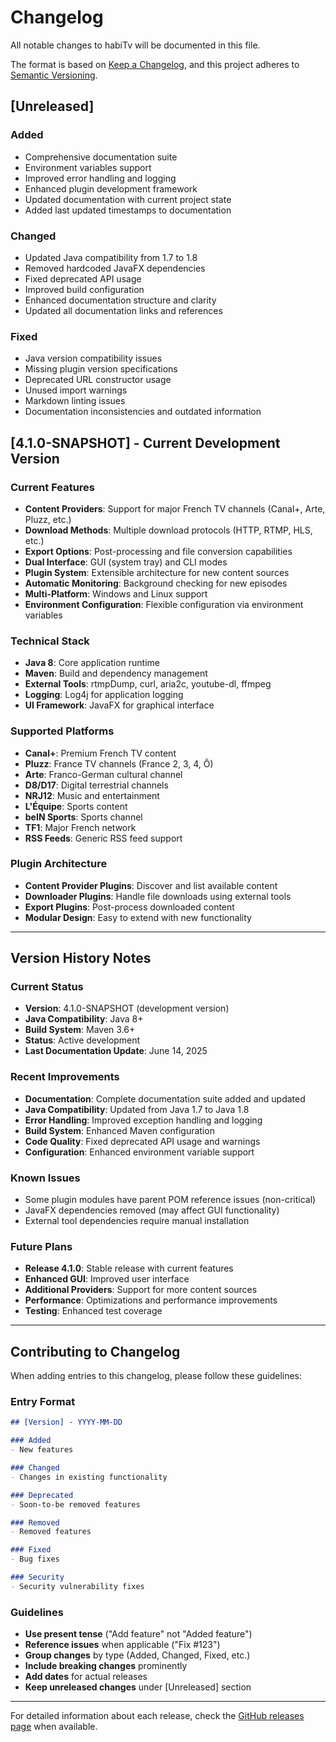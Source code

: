 # Changelog

All notable changes to habiTv will be documented in this file.

The format is based on [Keep a Changelog](https://keepachangelog.com/en/1.0.0/),
and this project adheres to [Semantic Versioning](https://semver.org/spec/v2.0.0.html).

## [Unreleased]

### Added
- Comprehensive documentation suite
- Environment variables support
- Improved error handling and logging
- Enhanced plugin development framework
- Updated documentation with current project state
- Added last updated timestamps to documentation

### Changed
- Updated Java compatibility from 1.7 to 1.8
- Removed hardcoded JavaFX dependencies
- Fixed deprecated API usage
- Improved build configuration
- Enhanced documentation structure and clarity
- Updated all documentation links and references

### Fixed
- Java version compatibility issues
- Missing plugin version specifications
- Deprecated URL constructor usage
- Unused import warnings
- Markdown linting issues
- Documentation inconsistencies and outdated information

## [4.1.0-SNAPSHOT] - Current Development Version

### Current Features
- **Content Providers**: Support for major French TV channels (Canal+, Arte, Pluzz, etc.)
- **Download Methods**: Multiple download protocols (HTTP, RTMP, HLS, etc.)
- **Export Options**: Post-processing and file conversion capabilities
- **Dual Interface**: GUI (system tray) and CLI modes
- **Plugin System**: Extensible architecture for new content sources
- **Automatic Monitoring**: Background checking for new episodes
- **Multi-Platform**: Windows and Linux support
- **Environment Configuration**: Flexible configuration via environment variables

### Technical Stack
- **Java 8**: Core application runtime
- **Maven**: Build and dependency management
- **External Tools**: rtmpDump, curl, aria2c, youtube-dl, ffmpeg
- **Logging**: Log4j for application logging
- **UI Framework**: JavaFX for graphical interface

### Supported Platforms
- **Canal+**: Premium French TV content
- **Pluzz**: France TV channels (France 2, 3, 4, Ô)
- **Arte**: Franco-German cultural channel
- **D8/D17**: Digital terrestrial channels
- **NRJ12**: Music and entertainment
- **L'Équipe**: Sports content
- **beIN Sports**: Sports channel
- **TF1**: Major French network
- **RSS Feeds**: Generic RSS feed support

### Plugin Architecture
- **Content Provider Plugins**: Discover and list available content
- **Downloader Plugins**: Handle file downloads using external tools
- **Export Plugins**: Post-process downloaded content
- **Modular Design**: Easy to extend with new functionality

---

## Version History Notes

### Current Status
- **Version**: 4.1.0-SNAPSHOT (development version)
- **Java Compatibility**: Java 8+
- **Build System**: Maven 3.6+
- **Status**: Active development
- **Last Documentation Update**: June 14, 2025

### Recent Improvements
- **Documentation**: Complete documentation suite added and updated
- **Java Compatibility**: Updated from Java 1.7 to Java 1.8
- **Error Handling**: Improved exception handling and logging
- **Build System**: Enhanced Maven configuration
- **Code Quality**: Fixed deprecated API usage and warnings
- **Configuration**: Enhanced environment variable support

### Known Issues
- Some plugin modules have parent POM reference issues (non-critical)
- JavaFX dependencies removed (may affect GUI functionality)
- External tool dependencies require manual installation

### Future Plans
- **Release 4.1.0**: Stable release with current features
- **Enhanced GUI**: Improved user interface
- **Additional Providers**: Support for more content sources
- **Performance**: Optimizations and performance improvements
- **Testing**: Enhanced test coverage

---

## Contributing to Changelog

When adding entries to this changelog, please follow these guidelines:

### Entry Format
```markdown
## [Version] - YYYY-MM-DD

### Added
- New features

### Changed
- Changes in existing functionality

### Deprecated
- Soon-to-be removed features

### Removed
- Removed features

### Fixed
- Bug fixes

### Security
- Security vulnerability fixes
```

### Guidelines
- **Use present tense** ("Add feature" not "Added feature")
- **Reference issues** when applicable ("Fix #123")
- **Group changes** by type (Added, Changed, Fixed, etc.)
- **Include breaking changes** prominently
- **Add dates** for actual releases
- **Keep unreleased changes** under [Unreleased] section

---

For detailed information about each release, check the [GitHub releases page](https://github.com/your-repo/habitv/releases) when available. 